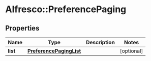# Alfresco::PreferencePaging

## Properties
Name | Type | Description | Notes
------------ | ------------- | ------------- | -------------
**list** | [**PreferencePagingList**](PreferencePagingList.md) |  | [optional] 


